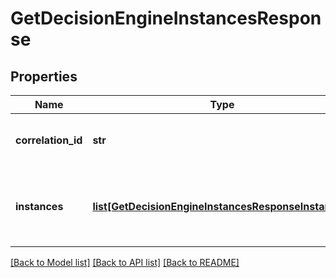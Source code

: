 # GetDecisionEngineInstancesResponse

## Properties
Name | Type | Description | Notes
------------ | ------------- | ------------- | -------------
**correlation_id** | **str** | A unique ID assigned to this request. | [optional] 
**instances** | [**list[GetDecisionEngineInstancesResponseInstances]**](GetDecisionEngineInstancesResponseInstances.md) | The list of decision trees and GUID&#x27;s available to user. | [optional] 

[[Back to Model list]](../README.md#documentation-for-models) [[Back to API list]](../README.md#documentation-for-api-endpoints) [[Back to README]](../README.md)

